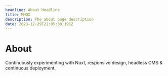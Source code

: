 ```yaml
---
headline: About Headline
title: MHOX
description: The about page description
date: 2023-12-29T21:05:30.191Z
---
```


# About

Continuously experimenting with Nuxt, responsive design, headless CMS & continuous deployment.
